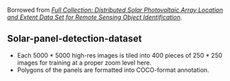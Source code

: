 Borrowed from [*Full Collection: Distributed Solar Photovoltaic Array Location and Extent Data Set for Remote Sensing Object Identification*](https://figshare.com/collections/Full_Collection_Distributed_Solar_Photovoltaic_Array_Location_and_Extent_Data_Set_for_Remote_Sensing_Object_Identification/3255643/1). 
## Solar-panel-detection-dataset
- Each 5000 * 5000 high-res images is tiled into 400 pieces of 250 * 250 images for training at a proper zoom level here.
- Polygons of the panels are formatted into COCO-format annotation.
